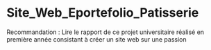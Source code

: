 # Site_Web_Eportefolio_Patisserie
Recommandation : Lire le rapport de ce projet universitaire réalisé en première année consistant à créer un site web sur une passion 
